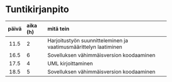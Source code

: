<h1>Tuntikirjanpito</h1>


| päivä | aika (h) | mitä tein  |
| :----:|:-----| :-----|
| 11.5 | 2 | Harjoitustyön suunnitteleminen ja vaatimusmäärittelyn laatiminen |
| 16.5 | 6 | Sovelluksen vähimmäisversion koodaaminen |
| 17.5 | 4 | UML kirjoittaminen |
| 18.5 | 5 | Sovelluksen vähimmäisversion koodaaminen |

